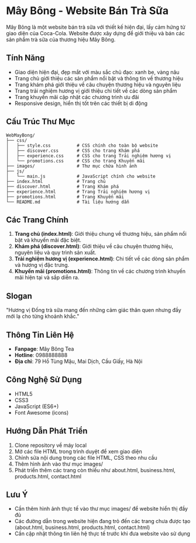 # Mây Bông - Website Bán Trà Sữa

Mây Bông là một website bán trà sữa với thiết kế hiện đại, lấy cảm hứng từ giao diện của Coca-Cola. Website được xây dựng để giới thiệu và bán các sản phẩm trà sữa của thương hiệu Mây Bông.

## Tính Năng

- Giao diện hiện đại, đẹp mắt với màu sắc chủ đạo: xanh be, vàng nâu
- Trang chủ giới thiệu các sản phẩm nổi bật và thông tin về thương hiệu
- Trang khám phá giới thiệu về câu chuyện thương hiệu và nguyên liệu
- Trang trải nghiệm hương vị giới thiệu chi tiết về các dòng sản phẩm
- Trang khuyến mãi cập nhật các chương trình ưu đãi
- Responsive design, hiển thị tốt trên các thiết bị di động

## Cấu Trúc Thư Mục

```
WebMayBong/
├── css/
│   ├── style.css          # CSS chính cho toàn bộ website
│   ├── discover.css       # CSS cho trang Khám phá
│   ├── experience.css     # CSS cho trang Trải nghiệm hương vị
│   └── promotions.css     # CSS cho trang Khuyến mãi
├── images/                # Thư mục chứa hình ảnh
├── js/
│   └── main.js            # JavaScript chính cho website
├── index.html             # Trang chủ
├── discover.html          # Trang Khám phá
├── experience.html        # Trang Trải nghiệm hương vị
├── promotions.html        # Trang Khuyến mãi
└── README.md              # Tài liệu hướng dẫn
```

## Các Trang Chính

1. **Trang chủ (index.html)**: Giới thiệu chung về thương hiệu, sản phẩm nổi bật và khuyến mãi đặc biệt.
2. **Khám phá (discover.html)**: Giới thiệu về câu chuyện thương hiệu, nguyên liệu và quy trình sản xuất.
3. **Trải nghiệm hương vị (experience.html)**: Chi tiết về các dòng sản phẩm và hương vị đặc trưng.
4. **Khuyến mãi (promotions.html)**: Thông tin về các chương trình khuyến mãi hiện tại và sắp diễn ra.

## Slogan

"Hương vị Đống trà sữa mang đến những cảm giác thân quen nhưng đầy mới lạ cho từng khoảnh khắc."

## Thông Tin Liên Hệ

- **Fanpage**: Mây Bông Tea
- **Hotline**: 0988888888
- **Địa chỉ**: 79 Hồ Tùng Mậu, Mai Dịch, Cầu Giấy, Hà Nội

## Công Nghệ Sử Dụng

- HTML5
- CSS3
- JavaScript (ES6+)
- Font Awesome (icons)

## Hướng Dẫn Phát Triển

1. Clone repository về máy local
2. Mở các file HTML trong trình duyệt để xem giao diện
3. Chỉnh sửa nội dung trong các file HTML, CSS theo nhu cầu
4. Thêm hình ảnh vào thư mục images/
5. Phát triển thêm các trang còn thiếu như about.html, business.html, products.html, contact.html

## Lưu Ý

- Cần thêm hình ảnh thực tế vào thư mục images/ để website hiển thị đầy đủ
- Các đường dẫn trong website hiện đang trỏ đến các trang chưa được tạo (about.html, business.html, products.html, contact.html)
- Cần cập nhật thông tin liên hệ thực tế trước khi đưa website vào sử dụng

